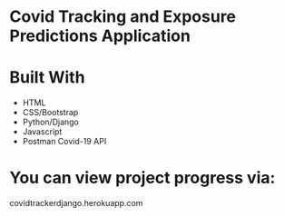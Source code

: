 # Covid Tracking and Exposure Predictions Application

# Built With
- HTML
- CSS/Bootstrap
- Python/Django
- Javascript
- Postman Covid-19 API

# You can view project progress via:
covidtrackerdjango.herokuapp.com

